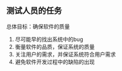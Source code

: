 ## 测试人员的任务
总体目标：确保软件的质量
1. 尽可能早的找出系统中的bug
2. 衡量软件的品质，保证系统的质量
3. 关注用户的需求，并保证系统符合用户需求
4. 避免软件开发过程中的缺陷的出现